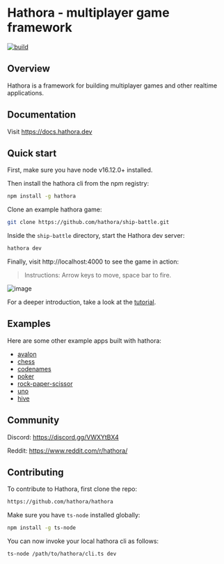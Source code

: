 # Hathora - multiplayer game framework

[![build](https://github.com/hathora/hathora/actions/workflows/build.yml/badge.svg)](https://github.com/hathora/hathora/actions/workflows/build.yml)

## Overview

Hathora is a framework for building multiplayer games and other realtime applications.

## Documentation

Visit https://docs.hathora.dev

## Quick start

First, make sure you have node v16.12.0+ installed.

Then install the hathora cli from the npm registry:

```sh
npm install -g hathora
```

Clone an example hathora game:

```sh
git clone https://github.com/hathora/ship-battle.git
```

Inside the `ship-battle` directory, start the Hathora dev server:

```sh
hathora dev
```

Finally, visit http://localhost:4000 to see the game in action:

> Instructions: Arrow keys to move, space bar to fire.

![image](https://user-images.githubusercontent.com/5400947/149647035-91442df6-73d6-4b55-ae30-f3862e8b5c8b.png)

For a deeper introduction, take a look at the [tutorial](https://docs.hathora.dev/#/getting-started/tutorial).

## Examples

Here are some other example apps built with hathora:

- [avalon](examples/avalon)
- [chess](examples/chess)
- [codenames](examples/codenames)
- [poker](examples/poker)
- [rock-paper-scissor](examples/rock-paper-scissor)
- [uno](examples/uno)
- [hive](https://github.com/knigam/hive)

## Community

Discord: https://discord.gg/VWXYtBX4

Reddit: https://www.reddit.com/r/hathora/

## Contributing

To contribute to Hathora, first clone the repo:

```sh
https://github.com/hathora/hathora
```

Make sure you have `ts-node` installed globally:

```sh
npm install -g ts-node
```

You can now invoke your local hathora cli as follows:

```
ts-node /path/to/hathora/cli.ts dev
```
